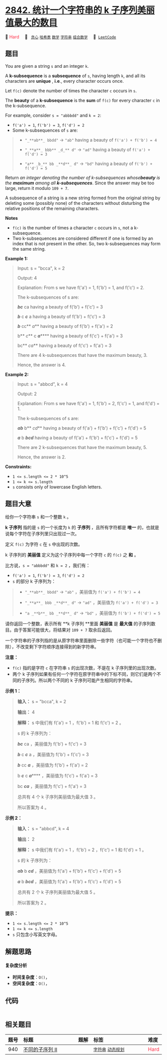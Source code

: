 # [2842. 统计一个字符串的 k 子序列美丽值最大的数目](https://leetcode.com/problems/count-k-subsequences-of-a-string-with-maximum-beauty)

🔴 <font color=#ff334b>Hard</font>&emsp; 🔖&ensp; [`贪心`](/leetcode/outline/tag/greedy.md) [`哈希表`](/leetcode/outline/tag/hash-table.md) [`数学`](/leetcode/outline/tag/math.md) [`字符串`](/leetcode/outline/tag/string.md) [`组合数学`](/leetcode/outline/tag/combinatorics.md)&emsp; 🔗&ensp;[`LeetCode`](https://leetcode.com/problems/count-k-subsequences-of-a-string-with-maximum-beauty)

## 题目

You are given a string `s` and an integer `k`.

A **k-subsequence** is a **subsequence** of `s`, having length `k`, and all
its characters are **unique** , **i.e**., every character occurs once.

Let `f(c)` denote the number of times the character `c` occurs in `s`.

The **beauty** of a **k-subsequence** is the **sum** of `f(c)` for every
character `c` in the k-subsequence.

For example, consider `s = "abbbdd"` and `k = 2`:

  * `f('a') = 1`, `f('b') = 3`, `f('d') = 2`
  * Some k-subsequences of `s` are: 
> 
> * `"_**ab**_ bbdd"` -> `"ab"` having a beauty of `f('a') + f('b') = 4`
> 
> * `"_**a**_ bbb** _d_** d"` -> `"ad"` having a beauty of `f('a') + f('d') = 3`
> 
> * `"a** _b_** bb _**d**_ d"` -> `"bd"` having a beauty of `f('b') + f('d') = 5`

Return _an integer denoting the number of k-subsequences_ _whose**beauty** is
the **maximum** among all **k-subsequences**_. Since the answer may be too
large, return it modulo `109 + 7`.

A subsequence of a string is a new string formed from the original string by
deleting some (possibly none) of the characters without disturbing the
relative positions of the remaining characters.

**Notes**

  * `f(c)` is the number of times a character `c` occurs in `s`, not a k-subsequence.
  * Two k-subsequences are considered different if one is formed by an index that is not present in the other. So, two k-subsequences may form the same string.



**Example 1:**

> Input: s = "bcca", k = 2
> 
> Output: 4
> 
> Explanation: From s we have f('a') = 1, f('b') = 1, and f('c') = 2.
> 
> The k-subsequences of s are: 
> 
> **_bc_** ca having a beauty of f('b') + f('c') = 3 
> 
> **_b_** c _**c**_ a having a beauty of f('b') + f('c') = 3 
> 
> **_b_** cc** _a_** having a beauty of f('b') + f('a') = 2 
> 
> b** _c_** c _**a**_**** having a beauty of f('c') + f('a') = 3
> 
> bc** _ca_** having a beauty of f('c') + f('a') = 3 
> 
> There are 4 k-subsequences that have the maximum beauty, 3. 
> 
> Hence, the answer is 4. 

**Example 2:**

> Input: s = "abbcd", k = 4
> 
> Output: 2
> 
> Explanation: From s we have f('a') = 1, f('b') = 2, f('c') = 1, and f('d') = 1. 
> 
> The k-subsequences of s are: 
> 
> _**ab**_ b** _cd_** having a beauty of f('a') + f('b') + f('c') + f('d') = 5
> 
> _**a**_ b _**bcd**_ having a beauty of f('a') + f('b') + f('c') + f('d') = 5 
> 
> There are 2 k-subsequences that have the maximum beauty, 5. 
> 
> Hence, the answer is 2. 

**Constraints:**

  * `1 <= s.length <= 2 * 10^5`
  * `1 <= k <= s.length`
  * `s` consists only of lowercase English letters.


## 题目大意

给你一个字符串 `s` 和一个整数 `k` 。

**k 子序列** 指的是 `s` 的一个长度为 `k` 的 **子序列**  ，且所有字符都是 **唯一**
的，也就是说每个字符在子序列里只出现过一次。

定义 `f(c)` 为字符 `c` 在 `s` 中出现的次数。

k 子序列的 **美丽值**  定义为这个子序列中每一个字符 `c` 的 `f(c)` 之 **和**  。

比方说，`s = "abbbdd"` 和 `k = 2` ，我们有：

  * `f('a') = 1`, `f('b') = 3`, `f('d') = 2`
  * `s` 的部分 k 子序列为： 
> 
> * `"_**ab**_ bbdd"` -> `"ab"` ，美丽值为 `f('a') + f('b') = 4`
> 
> * `"_**a**_ bbb _**d**_ d"` -> `"ad"` ，美丽值为 `f('a') + f('d') = 3`
> 
> * `"a _**b**_ bb _**d**_ d"` -> `"bd"` ，美丽值为 `f('b') + f('d') = 5`

请你返回一个整数，表示所有 **k 子序列  **里面 **美丽值** 是 **最大值**  的子序列数目。由于答案可能很大，将结果对 `109 + 7`
取余后返回。

一个字符串的子序列指的是从原字符串里面删除一些字符（也可能一个字符也不删除），不改变剩下字符顺序连接得到的新字符串。

**注意：**

  * `f(c)` 指的是字符 `c` 在字符串 `s` 的出现次数，不是在 k 子序列里的出现次数。
  * 两个 k 子序列如果有任何一个字符在原字符串中的下标不同，则它们是两个不同的子序列。所以两个不同的 k 子序列可能产生相同的字符串。



**示例 1：**

> 
> 
> 
> 
> 
> **输入：** s = "bcca", k = 2
> 
> **输出：** 4
> 
> **解释：** s 中我们有 f('a') = 1 ，f('b') = 1 和 f('c') = 2 。
> 
> s 的 k 子序列为：
> 
> _**bc**_ ca ，美丽值为 f('b') + f('c') = 3
> 
> _**b**_ c _**c**_ a ，美丽值为 f('b') + f('c') = 3
> 
> _**b**_ cc _**a**_ ，美丽值为 f('b') + f('a') = 2
> 
> b _**c**_ c _**a**_**** ，美丽值为 f('c') + f('a') = 3
> 
> bc _**ca**_ ，美丽值为 f('c') + f('a') = 3
> 
> 总共有 4 个 k 子序列美丽值为最大值 3 。
> 
> 所以答案为 4 。
> 
> 

**示例 2：**

> 
> 
> 
> 
> 
> **输入：** s = "abbcd", k = 4
> 
> **输出：** 2
> 
> **解释：** s 中我们有 f('a') = 1 ，f('b') = 2 ，f('c') = 1 和 f('d') = 1 。
> 
> s 的 k 子序列为：
> 
> _**ab**_ b _**cd**_ ，美丽值为 f('a') + f('b') + f('c') + f('d') = 5
> 
> **_a_** b _**bcd**_ ，美丽值为 f('a') + f('b') + f('c') + f('d') = 5 
> 
> 总共有 2 个 k 子序列美丽值为最大值 5 。
> 
> 所以答案为 2 。
> 
> 



**提示：**

  * `1 <= s.length <= 2 * 10^5`
  * `1 <= k <= s.length`
  * `s` 只包含小写英文字母。


## 解题思路

#### 复杂度分析

- **时间复杂度**：`O()`，
- **空间复杂度**：`O()`，

## 代码

```javascript

```

## 相关题目

<!-- prettier-ignore -->
| 题号 | 标题 | 题解 | 标签 | 难度 |
| :------: | :------ | :------: | :------ | :------ |
| 940 | [不同的子序列 II](https://leetcode.com/problems/distinct-subsequences-ii) |  |  [`字符串`](/leetcode/outline/tag/string.md) [`动态规划`](/leetcode/outline/tag/dynamic-programming.md) | <font color=#ff334b>Hard</font> |

<style>
.blue {
    background-color: #096dd9;
    padding: 0.25rem 0.5rem;
    margin: 0;
    font-size: 0.85em;
    border-radius: 3px;
    color: white;
    font-weight: 500;
}
table th:first-of-type { width: 10%; }
table th:nth-of-type(2) { width: 35%; }
table th:nth-of-type(3) { width: 10%; }
table th:nth-of-type(4) { width: 35%; }
table th:nth-of-type(5) { width: 10%; }
</style>
